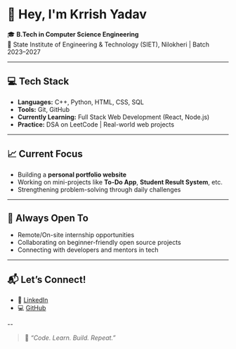 # 👋 Hey, I'm Krrish Yadav

🎓 **B.Tech in Computer Science Engineering**  
📍 State Institute of Engineering & Technology (SIET), Nilokheri | Batch 2023–2027

---

## 💻 Tech Stack
- **Languages:** C++, Python, HTML, CSS, SQL  
- **Tools:** Git, GitHub  
- **Currently Learning:** Full Stack Web Development (React, Node.js)  
- **Practice:** DSA on LeetCode | Real-world web projects  

---

## 📈 Current Focus
- Building a **personal portfolio website**  
- Working on mini-projects like **To-Do App**, **Student Result System**, etc.  
- Strengthening problem-solving through daily challenges  

---

## 🌱 Always Open To
- Remote/On-site internship opportunities  
- Collaborating on beginner-friendly open source projects  
- Connecting with developers and mentors in tech

---

## 📬 Let’s Connect!
- 🔗 [LinkedIn](www.linkedin.com/in/krrishyaa) 
- 💻 [GitHub](https://github.com/krrishyaa)

--

> 🚀 *“Code. Learn. Build. Repeat.”*
